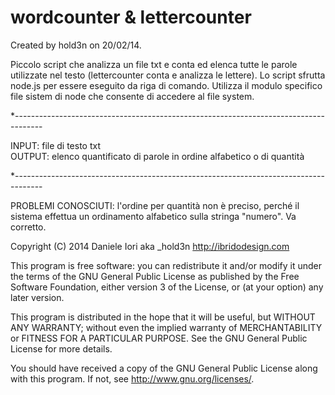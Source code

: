 wordcounter & lettercounter
========

Created by hold3n on 20/02/14.
    
Piccolo script che analizza un file txt e conta ed elenca tutte le parole utilizzate nel testo 
(lettercounter conta e analizza le lettere).
Lo script sfrutta node.js per essere eseguito da riga di comando.
Utilizza il modulo specifico file sistem di node che consente di accedere al file system.

*-------------------------------------------------------------------------------------
    
INPUT: file di testo txt  
OUTPUT: elenco quantificato di parole in ordine alfabetico o di quantità

*-------------------------------------------------------------------------------------


PROBLEMI CONOSCIUTI: l'ordine per quantità non è preciso, perché il sistema effettua un 
ordinamento alfabetico sulla stringa "numero". Va corretto.


Copyright (C) 2014  Daniele Iori aka _hold3n <http://ibridodesign.com>

This program is free software: you can redistribute it and/or modify
it under the terms of the GNU General Public License as published by
the Free Software Foundation, either version 3 of the License, or
(at your option) any later version.

This program is distributed in the hope that it will be useful,
but WITHOUT ANY WARRANTY; without even the implied warranty of
MERCHANTABILITY or FITNESS FOR A PARTICULAR PURPOSE.  See the
GNU General Public License for more details.

You should have received a copy of the GNU General Public License
along with this program.  If not, see <http://www.gnu.org/licenses/>.
